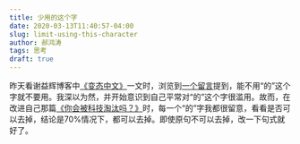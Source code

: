 ```yaml
---
title: 少用的这个字
date: 2020-03-13T11:40:57-04:00
slug: limit-using-this-character
author: 郝鸿涛
tags: 思考
draft: true
---
```


昨天看谢益辉博客中[《变态中文》](https://yihui.org/cn/2019/06/obfuscated-chinese/)一文时，浏览到[一个留言](http://disq.us/p/23f13y0)提到，能不用“的”这个字就不要用。我深以为然，并开始意识到自己平常对“的”这个字很滥用。故而，在改进自己那篇[《你会被科技淘汰吗？》](/cn/2020/03/11/influence-of-technology/)时，每一个“的”字我都很留意，看看是否可以去掉，结论是70%情况下，都可以去掉。即使原句不可以去掉，改一下句式就好了。


